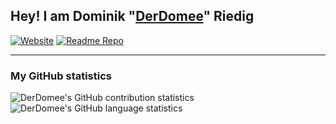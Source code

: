 ## Hey! I am Dominik "[DerDomee](https://dominikriedig.de/)" Riedig
[![Website](https://img.shields.io/website?down_message=offline&label=Website&style=flat-square&up_color=65b619&up_message=online&url=https%3A%2F%2Fdominikriedig.de%2F)](https://dominikriedig.de/)
[![Readme Repo](https://img.shields.io/static/v1?label=Readme&message=in%20works&color=e67e22&style=flat-square)](https://github.com/DerDomee/derdomee)
___
### My GitHub statistics
<img align = "left" alt="DerDomee's GitHub contribution statistics" src="https://github-readme-stats.vercel.app/api?username=derdomee&show_icons=true&hide_border=true&theme=radical"/>

<img align="left" alt="DerDomee's GitHub language statistics" src="https://github-readme-stats.vercel.app/api/top-langs/?username=derdomee&theme=radical&hide_border=true&langs_count=6&layout=compact"/>
